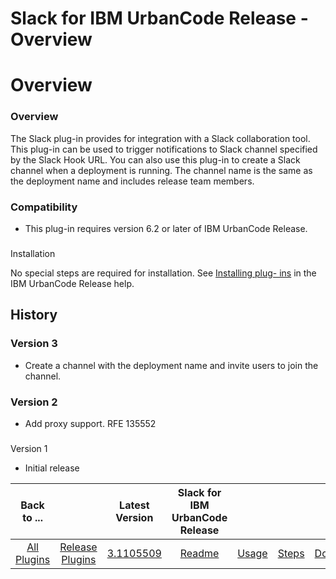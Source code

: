 
Slack for IBM UrbanCode Release - Overview
==========================================

# Overview


### Overview


The Slack plug-in provides for integration with a Slack collaboration tool. This plug-in can be used
to trigger notifications to Slack channel specified by the Slack Hook URL. You can also use this plug-in to create a
Slack channel when a deployment is running. The channel name is the same as the deployment name and includes release
team members.

### Compatibility

* This plug-in requires version 6.2 or later of IBM UrbanCode Release.

###
Installation

No special steps are required for installation. See [Installing plug-
ins](http://www.ibm.com/support/knowledgecenter/SS4GCC_6.1.1/com.ibm.urelease.doc/topics/settings_plugins.html
"Installing plug-ins") in the IBM UrbanCode Release help.

History
-------

### Version 3

* Create a channel with
the deployment name and invite users to join the channel.

### Version 2

* Add proxy support. RFE 135552

###
Version 1

* Initial release


|Back to ...||Latest Version|Slack for IBM UrbanCode Release ||||
| :---: | :---: | :---: | :---: | :---: | :---: | :---: |
|[All Plugins](../../index.md)|[Release Plugins](../README.md)|[3.1105509](https://raw.githubusercontent.com/UrbanCode/IBM-UCR-PLUGINS/main/files/ucr-plugin-slack/ucr-plugin-slack-3.1105509.zip)|[Readme](README.md)|[Usage](usage.md)|[Steps](steps.md)|[Downloads](downloads.md)|
